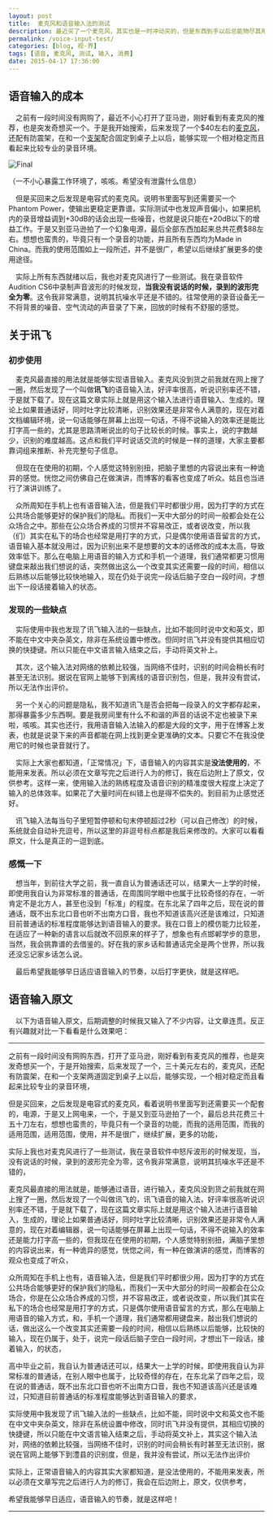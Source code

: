 ```yaml
---
layout: post
title:  麦克风和语音输入法的测试
description: 最近买了一个麦克风，其实也是一时冲动买的，但是东西到手以后总能物尽其用。之后下了一个语音输入法，讯飞。正好写一篇日志测测语音输入法的效果。
permalink: /voice-input-test/
categories: [blog, 视·界]
tags: [语音, 麦克风, 测试, 输入, 消费]
date: 2015-04-17 17:36:00
---
```


## 语音输入的成本

　之前有一段时间没有网购了，最近不小心打开了亚马逊，刚好看到有麦克风的推荐，也是突发奇想买一个。于是我开始搜索，后来发现了一个\$40左右的[麦克风](https://www.amazon.com/gp/product/B00KMKIR9Y/ref=oh_aui_detailpage_o02_s00?ie=UTF8&psc=1)，还配有防震架，在和一个[支架](https://www.amazon.com/gp/product/B00DY1F2CS/ref=oh_aui_detailpage_o02_s00?ie=UTF8&psc=1)配合固定到桌子上以后，能够实现一个相对稳定而且看起来比较专业的录音环境。

![Final](http://lanternd.qiniudn.com/Pic4Post/voice-input-test/microphone-set.jpg "麦克风组合")

（一不小心暴露工作环境了，咳咳。希望没有泄露什么信息）

　但是买回来之后发现是电容式的麦克风。说明书里面写到还需要买一个Phantom Power，使输出更稳定更靠谱。实际测试中也发现声音偏小，如果把机内的录音增益调到+30dB的话会出现一些噪音，也就是说只能在+20dB以下的增益工作。于是又到亚马逊拍了一个幻象电源，最后全部东西加起来总共花费\$88左右。想想也蛮贵的，毕竟只有一个录音的功能，并且所有东西均为Made in China。而我的使用范围如上一段所述，并不是很广，希望以后继续扩展更多的使用途径。

　实际上所有东西就绪以后，我也对麦克风进行了一些测试。我在录音软件Audition CS6中录制声音波形的时候发现，**当我没有说话的时候，录到的波形完全为零**。这令我非常满意，说明其抗噪水平还是不错的。往常使用的录音设备无一不将背景的噪音、空气流动的声音录了下来，回放的时候有不舒服的感觉。

## 关于讯飞

### 初步使用

　麦克风最直接的用法就是能够实现语音输入。麦克风没到货之前我就在网上搜了一圈，然后发现了一个叫做**讯飞**的语音输入法，好评率很高，听说识别率还不错，于是就下载了。现在这篇文章实际上就是用这个输入法进行语音输入、生成的。理论上如果普通话好，同时吐字比较清晰，识别效果还是非常令人满意的，现在对着文档编辑环境，说一句话能够在屏幕上出现一句话，不得不说输入的效率还是能比打字高一些的，尤其是思路清晰说出的句子比较长的时候。事实上，说的字数越少，识别的难度越高。这点和我们平时说话交流的时候是一样的道理，大家主要都靠词组来推断、补充完整句子信息。

　但现在在使用的初期，个人感觉这特别别扭，把脑子里想的内容说出来有一种诡异的感觉。恍惚之间仿佛自己在做演讲，而博客的看客也变成了听众。姑且也当进行了演讲训练了。

　众所周知在手机上也有语音输入法，但是我们平时都很少用，因为打字的方式在公共场合能够更好的保护我们的隐私。而我们一天中大部分的时间一般都会处在公众场合之中。那些在公众场合养成的习惯并不容易改正，或者说改变，所以我（们）其实在私下的场合也经常是用打字的方式，只是偶尔使用语音留言的方式，语音输入基本就没用过，因为识别出来不是想要的文本的话修改的成本太高，导致效率低下。那么在电脑上用语音的输入方式和手机一个道理，我们通常都更习惯用键盘来敲出我们想说的话，突然做出这么一个改变其实还需要一段的时间，相信以后熟练以后能够比较快地输入，现在仍处于说完一段话后脑子空白一段时间，才想出下一段话接着输入的状态。

### 发现的一些缺点

　实际使用中我也发现了讯飞输入法的一些缺点，比如不能同时说中文和英文，即不能在中文中夹杂英文，除非在系统设置中修改。但同时讯飞并没有提供其相应切换的快捷键。所以只能在中文语言输入结束之后，手动将英文补上。

　其次，这个输入法对网络的依赖比较强，当网络不佳时，识别的时间会稍长有时甚至无法识别。据说在官网上能够下到离线的语音识别包，但是，我并没有尝试，所以无法作出评价。

　另一个关心的问题是隐私，我不知道讯飞是否会把每一段录入的文字都存起来，那得暴露多少东西啊。要是我房间里有什么不和谐的声音的话说不定也被录下来啦，咳咳。其实也还行，我用语音输入法输入的都是大段的文字，用于在博客上发表，也就是说录下来的声音都能在网上找到更全更准确的文本。只要它不在我没使用它的时候也录音就行了。

　实际上大家也都知道，「正常情况」下，语音输入的内容其实是**没法使用的**，不能用来发表。所以必须在文章写完之后进行人为的修订，我在后边附上了原文，仅供参考。这样一来，使用输入法的熟练程度及语音识别的精准度很大程度上决定了输入的总体效率。如果花了大量时间在纠错上也是得不偿失的。到目前为止感觉还好。

　讯飞输入法每当句子里短暂停顿和句末停顿超过2秒（可以自己修改）的时候，系统就会自动补充逗号，所以这里的非逗号标点都是我后来修改的。大家可以看看原文，什么是真正的一逗到底。

### 感慨一下

　想当年，到前往大学之前，我一直自认为普通话还可以，结果大一上学的时候，即使用我自认为非常标准的普通话，在周围同学眼中也属于比较奇怪的存在，一听肯定不是北方人，甚至也没到「标准」的程度。在东北呆了四年之后，现在说的普通话，既不出东北口音也听不出南方口音，我也不知道该高兴还是该难过，只知道目前普通话的标准程度能够达到语音输入的要求。我在口音上的模仿能力比较差，在适应了一种新的语言以后就改不回原来的样子了，想象也有点邯郸学步的意思，当然，我会挑靠谱的去借鉴的。好在我的家乡话和普通话完全是两个世界，所以我还没忘记家乡话怎么说。

　最后希望我能够早日适应语音输入的节奏，以后打字更快，就是这样吧。

## 语音输入原文

　以下为语音输入原文，后期调整的时候我又输入了不少内容，让文章连贯。反正有兴趣就对比一下看看是什么效果吧：

------

之前有一段时间没有网购东西，打开了亚马逊，刚好看到有麦克风的推荐，也是突发奇想买一个，于是开始搜索，后来发现了一个，三十美元左右的，麦克风，还配有防震架，在和一个支架两道固定到桌子上以后，能够实现，一个相对稳定而且看起来比较专业的录音环境，

但是买回来，之后发现是电容式的麦克风，看着说明书里面写到还需要买一个配套的，电源，于是又上网电来，一个，于是又到亚马逊拍了一个，最后总共花费三十五十刀左右，想想也蛮贵的，毕竟只有一个录音的功能，而我的适用范围，而我的适用范围，适用范围，使用，并不是很广，继续扩展，更多的功能，

实际上我也对麦克风进行了一些测试，我在录音软件中怒斥波形的时候发现，当，没有说话的时候，录到的波形完全为零，这令我非常满意，说明其抗噪水平还是不错的，

麦克风最直接的用法就是，能够通过语音，进行输入，麦克风没到货之前我就在网上搜了一圈，然后发现了一个叫做讯飞的，讯飞语音的输入法，好评率很高听说识别率还不错，于是就下载了，现在这篇文章实际上就是用这个输入法进行语音输入，生成的，理论上如果普通话好，同时吐字比较清晰，识别效果还是非常令人满意的，现在对着编辑器，说一句话能够在屏幕上出现一句话，不得不说输入的效率还是能力打字高一些的，但我现在在使用的初期，个人感觉特别别扭，满脑子里想的内容说出来，有一种诡异的感觉，恍惚之间，有一种在做演讲的感觉，而博客的观众也变成了听众，

众所周知在手机上也有，语音输入法，但是我们平时都很少用，因为打字的方式在公共场合能够更好的保护我们的隐私，而我们一天中大部分的时间一般都会在公众场合，你是在公众场合养成的习惯，并不容易改正，或者说改变，所以我们其实在私下的场合也经常是用打字的方式，只是偶尔使用语音留言的方式，那么在电脑上用语音的输入方式，和，手机一个道理，我们通常都用键盘来，敲出我们想说的话，做出这么一个改变其实还需要一段的时间，相信以后熟练以后能够，比较快的输入，现在仍属于，处于，说完一段话后脑子空白一段时间，才想出下一段话，接着输入，的状态，

高中毕业之前，我自认为普通话还可以，结果大一上学的时候，即使用我自认为非常标准的普通话，在别人眼中也属于，比较奇怪的存在，在东北呆了四年之后，现在说的普通话，既不出东北口音也听不出南方口音，我也不知道该高兴还是该难过，只知道目前普通话的标准程度能够达到语音输入的要求，

实际使用中我发现了讯飞输入法的一些缺点，比如不能，同时说中文和英文也不能在中文中夹杂英文，除非在系统设置中修改，同时讯飞并没有提供，其相应切换的快捷键，所以只能在中文语言输入结束之后，手动将英文补上，其实这个输入法对，网络的依赖比较强，当网络不佳时，识别的时间会稍长有时甚至无法识别，据说在官网上能够下到澧县的识别度，但是，我并没有尝试，所以无法作出评价

实际上，正常语音输入的内容其实大家都知道，是没法使用的，不能用来发表，所以必须在文章写完之后进行人为的修订，我会在后边附上，原文，仅供参考，

希望我能够早日适应，语音输入的节奏，就是这样吧！

------